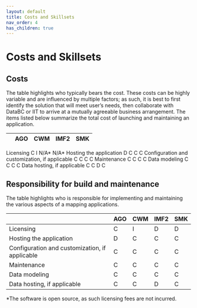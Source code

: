 ```yaml
---
layout: default
title: Costs and Skillsets
nav_order: 4
has_children: true
---
```




# Costs and Skillsets

## Costs
The table highlights who typically bears the cost. These costs can be highly variable and are influenced by multiple factors; as such, it is best to first identify the solution that will meet user’s needs, then collaborate with DataBC or IIT to arrive at a mutually agreeable business arrangement. The items listed below summarize the total cost of launching and maintaining an application.

|                                                     |AGO                         | CWM                        | IMF2                       |SMK                         |
|-----------------------------------------------------|----------------------------|----------------------------|----------------------------|----------------------------|
Licensing C I N/A* N/A*
Hosting the application D C C C
Configuration and customization,
if applicable C C C C
Maintenance C C C C
Data modeling C C C C
Data hosting, if applicable C C D C

## Responsibility for build and maintenance
The table highlights who is responsible for implementing and maintaining the various aspects of a mapping applications.

|                                             |AGO  | CWM | IMF2 |SMK  |
|---------------------------------------------|-----|-----|------|-----|
Licensing                                     |C    | I   |D     | D   |
Hosting the application                       |D    | C   |C     | C   |
Configuration and customization, if applicable|C    | C   |C     | C   |
Maintenance                                   |C    | C   |C     | C   |
Data modeling                                 |C    | C   |C     | C   |
Data hosting, if applicable                   |C    | C   |D     | C   |

*The software is open source, as such licensing fees are not incurred.